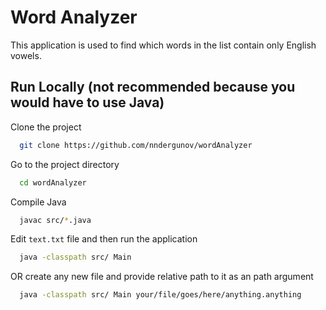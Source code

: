# Word Analyzer

This application is used to find which words in the list contain only English vowels.

## Run Locally (not recommended because you would have to use Java)

Clone the project

```bash
  git clone https://github.com/nndergunov/wordAnalyzer
```

Go to the project directory

```bash
  cd wordAnalyzer
```

Compile Java

```bash
  javac src/*.java
```

Edit ```text.txt``` file and then run the application

```bash
  java -classpath src/ Main
```

OR create any new file and provide relative path to it as an path argument

```bash
  java -classpath src/ Main your/file/goes/here/anything.anything
```
